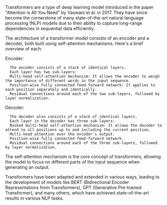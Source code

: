 Transformers are a type of deep learning model introduced in the paper "Attention is All You Need" by Vaswani et al. in 2017. They have since become the cornerstone of many state-of-the-art natural language processing (NLP) models due to their ability to capture long-range dependencies in sequential data efficiently.

The architecture of a transformer model consists of an encoder and a decoder, both built using self-attention mechanisms. Here's a brief overview of each:

Encoder:

      The encoder consists of a stack of identical layers.
      Each layer has two sub-layers:
      Multi-head self-attention mechanism: It allows the encoder to weigh the importance of different words in the input sequence.
      Position-wise fully connected feed-forward network: It applies to each position separately and identically.
      Residual connections around each of the two sub-layers, followed by layer normalization.
Decoder:

      The decoder also consists of a stack of identical layers.
      Each layer in the decoder has three sub-layers:
      Masked multi-head self-attention mechanism: It allows the decoder to attend to all positions up to and including the current position.
      Multi-head attention over the encoder's output.
      Position-wise fully connected feed-forward network.
      Residual connections around each of the three sub-layers, followed by layer normalization.
      
The self-attention mechanism is the core concept of transformers, allowing the model to focus on different parts of the input sequence when generating an output.

Transformers have been adapted and extended in various ways, leading to the development of models like BERT (Bidirectional Encoder Representations from Transformers), GPT (Generative Pre-trained Transformer), and many others, which have achieved state-of-the-art results in various NLP tasks.
